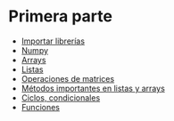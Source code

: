 # Primera parte 
- [Importar librerías](https://github.com/RocaBilly/Procesamiento-de-im-genes-m-dicas-con-Python/blob/Primera-parte-Introducci%C3%B3n-a-Python/Importar%20librerias.md)
- [Numpy](https://github.com/RocaBilly/Procesamiento-de-im-genes-m-dicas-con-Python/commit/aae66bfe36296a58a1c9d464782612d3645a345f)
- [Arrays]()
- [Listas]()
- [Operaciones de matrices]()
- [Métodos importantes en listas y arrays]()
- [Ciclos, condicionales]()
- [Funciones]()
